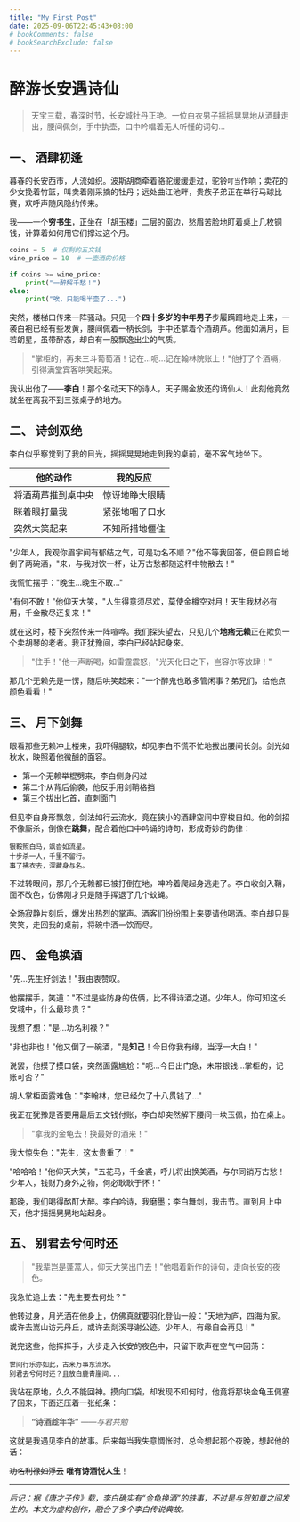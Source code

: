 ```yaml
---
title: "My First Post"
date: 2025-09-06T22:45:43+08:00
# bookComments: false
# bookSearchExclude: false
---
```

# 醉游长安遇诗仙

> 天宝三载，春深时节，长安城牡丹正艳。一位白衣男子摇摇晃晃地从酒肆走出，腰间佩剑，手中执壶，口中吟唱着无人听懂的词句...

## 一、 酒肆初逢

暮春的长安西市，人流如织。波斯胡商牵着骆驼缓缓走过，驼铃`叮当`作响；卖花的少女挽着竹篮，叫卖着刚采摘的牡丹；远处曲江池畔，贵族子弟正在举行马球比赛，欢呼声随风隐约传来。

我——一个**穷书生**，正坐在「胡玉楼」二层的窗边，愁眉苦脸地盯着桌上几枚铜钱，计算着如何用它们撑过这个月。

```python
coins = 5  # 仅剩的五文钱
wine_price = 10  # 一壶酒的价格

if coins >= wine_price:
    print("一醉解千愁！")
else:
    print("唉，只能喝半壶了...")
```

突然，楼梯口传来一阵骚动。只见一个**四十多岁的中年男子**步履蹒跚地走上来，一袭白袍已经有些发黄，腰间佩着一柄长剑，手中还拿着个酒葫芦。他面如满月，目若朗星，虽带醉态，却自有一股飘逸出尘的气质。

>"掌柜的，再来三斗葡萄酒！记在...呃...记在翰林院账上！"他打了个酒嗝，引得满堂宾客哄笑起来。

我认出他了——**李白**！那个名动天下的诗人，天子赐金放还的谪仙人！此刻他竟然就坐在离我不到三张桌子的地方。

## 二、 诗剑双绝

李白似乎察觉到了我的目光，摇摇晃晃地走到我的桌前，毫不客气地坐下。

| 他的动作 | 我的反应 |
|---------|---------|
| 将酒葫芦推到桌中央 | 惊讶地睁大眼睛 |
| 眯着眼打量我 | 紧张地咽了口水 |
| 突然大笑起来 | 不知所措地僵住 |

"少年人，我观你眉宇间有郁结之气，可是功名不顺？"他不等我回答，便自顾自地倒了两碗酒，"来，与我对饮一杯，让万古愁都随这杯中物散去！"

我慌忙摆手："晚生...晚生不敢..."

"有何不敢！"他仰天大笑，"人生得意须尽欢，莫使金樽空对月！天生我材必有用，千金散尽还复来！"

就在这时，楼下突然传来一阵喧哗。我们探头望去，只见几个**地痞无赖**正在欺负一个卖胡琴的老者。我正犹豫间，李白已经站起身來。

> "住手！"他一声断喝，如雷霆震怒，"光天化日之下，岂容尔等放肆！"

那几个无赖先是一愣，随后哄笑起来："一个醉鬼也敢多管闲事？弟兄们，给他点颜色看看！"

## 三、 月下剑舞

眼看那些无赖冲上楼来，我吓得腿软，却见李白不慌不忙地拔出腰间长剑。剑光如秋水，映照着他微醺的面容。

* 第一个无赖举棍劈来，李白侧身闪过
* 第二个从背后偷袭，他反手用剑鞘格挡
* 第三个拔出匕首，直刺面门

但见李白身形飘忽，剑法如行云流水，竟在狭小的酒肆空间中穿梭自如。他的剑招不像厮杀，倒像在**跳舞**，配合着他口中吟诵的诗句，形成奇妙的韵律：

```
银鞍照白马，飒沓如流星。
十步杀一人，千里不留行。
事了拂衣去，深藏身与名。
```

不过转眼间，那几个无赖都已被打倒在地，呻吟着爬起身逃走了。李白收剑入鞘，面不改色，仿佛刚才只是随手挥退了几个蚊蝇。

全场寂静片刻后，爆发出热烈的掌声。酒客们纷纷围上来要请他喝酒。李白却只是笑笑，走回我的桌前，将碗中酒一饮而尽。

## 四、 金龟换酒

"先...先生好剑法！"我由衷赞叹。

他摆摆手，笑道："不过是些防身的伎俩，比不得诗酒之道。少年人，你可知这长安城中，什么最珍贵？"

我想了想："是...功名利禄？"

"非也非也！"他又倒了一碗酒，"是**知己**！今日你我有缘，当浮一大白！"

说罢，他摸了摸口袋，突然面露尴尬："呃...今日出门急，未带银钱...掌柜的，记账可否？"

胡人掌柜面露难色："李翰林，您已经欠了十八贯钱了..."

我正在犹豫是否要用最后五文钱付账，李白却突然解下腰间一块玉佩，拍在桌上。

>"拿我的金龟去！换最好的酒来！"

我大惊失色："先生，这太贵重了！"

"哈哈哈！"他仰天大笑，"五花马，千金裘，呼儿将出换美酒，与尔同销万古愁！少年人，钱财乃身外之物，何必耿耿于怀！"

那晚，我们喝得酩酊大醉。李白吟诗，我磨墨；李白舞剑，我击节。直到月上中天，他才摇摇晃晃地站起身。

## 五、 别君去兮何时还

> "我辈岂是蓬蒿人，仰天大笑出门去！"他唱着新作的诗句，走向长安的夜色。

我急忙追上去："先生要去何处？"

他转过身，月光洒在他身上，仿佛真就要羽化登仙一般："天地为庐，四海为家。或许去嵩山访元丹丘，或许去剡溪寻谢公迹。少年人，有缘自会再见！"

说完这些，他挥挥手，大步走入长安的夜色中，只留下歌声在空气中回荡：

```
世间行乐亦如此，古来万事东流水。
别君去兮何时还？且放白鹿青崖间...
```

我站在原地，久久不能回神。摸向口袋，却发现不知何时，他竟将那块金龟玉佩塞了回来，下面还压着一张纸条：

> **“诗酒趁年华”** *——与君共勉*

这就是我遇见李白的故事。后来每当我失意惆怅时，总会想起那个夜晚，想起他的话：

~~功名利禄如浮云~~ **唯有诗酒悦人生**！

---

*后记：据《唐才子传》载，李白确实有“金龟换酒”的轶事，不过是与贺知章之间发生的。本文为虚构创作，融合了多个李白传说典故。*